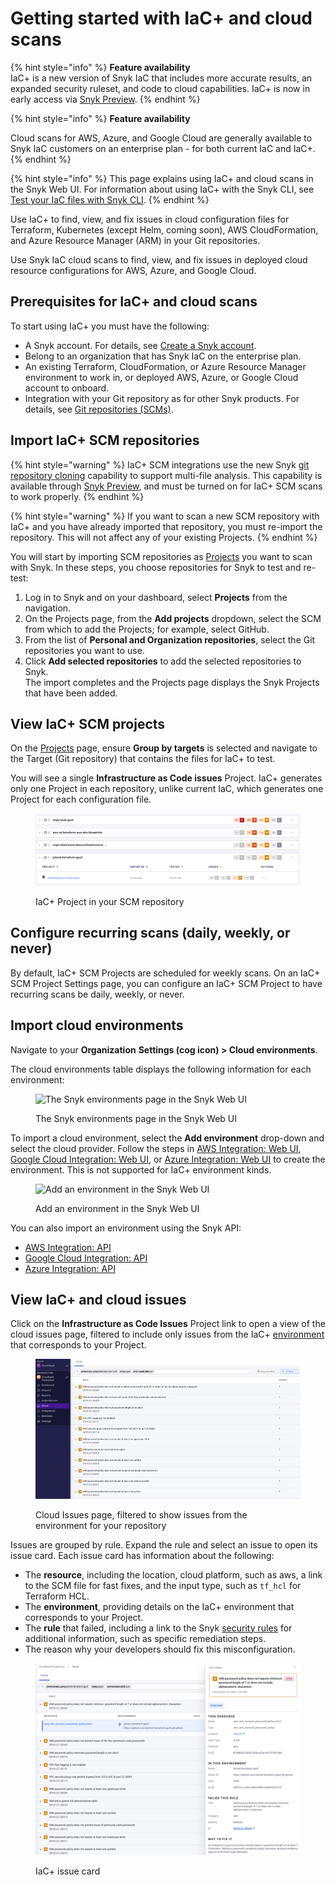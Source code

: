 # Getting started with IaC+ and cloud scans

{% hint style="info" %}
**Feature availability**\
IaC+ is a new version of Snyk IaC that includes more accurate results, an expanded security ruleset, and code to cloud capabilities. IaC+ is now in early access via [Snyk Preview](../../../snyk-admin/manage-settings/snyk-preview.md).
{% endhint %}

{% hint style="info" %}
**Feature availability**

Cloud scans for AWS, Azure, and Google Cloud are generally available to Snyk IaC customers on an enterprise plan - for both current IaC and IaC+.
{% endhint %}

{% hint style="info" %}
This page explains using IaC+ and cloud scans in the Snyk Web UI. For information about using IaC+ with the Snyk CLI, see [Test your IaC files with Snyk CLI](broken-reference).
{% endhint %}

Use IaC+ to find, view, and fix issues in cloud configuration files for Terraform, Kubernetes (except Helm, coming soon), AWS CloudFormation, and Azure Resource Manager (ARM) in your Git repositories.

Use Snyk IaC cloud scans to find, view, and fix issues in deployed cloud resource configurations for AWS, Azure, and Google Cloud.

## Prerequisites for IaC+ and cloud scans

To start using IaC+ you must have the following:

* A Snyk account. For details, see [Create a Snyk account](../../../getting-started/quickstart/create-or-log-in-to-a-snyk-account.md).
* Belong to an organization that has Snyk IaC on the enterprise plan.
* An existing Terraform, CloudFormation, or Azure Resource Manager environment to work in, or deployed AWS, Azure, or Google Cloud account to onboard.
* Integration with your Git repository as for other Snyk products. For details, see [Git repositories (SCMs)](../../../integrate-with-snyk/git-repositories-scms-integrations-with-snyk/).

## Import IaC+ SCM repositories

{% hint style="warning" %}
IaC+ SCM integrations use the new Snyk [git repository cloning](../../../working-with-snyk/how-snyk-handles-your-data.md#git-repository-cloning) capability to support multi-file analysis. This capability is available through [Snyk Preview](../../../snyk-admin/manage-settings/snyk-preview.md), and must be turned on for IaC+ SCM scans to work properly.
{% endhint %}

{% hint style="warning" %}
If you want to scan a new SCM repository with IaC+ and you have already imported that repository, you must re-import the repository. This will not affect any of your existing Projects.
{% endhint %}

You will start by importing SCM repositories as [Projects](../../../snyk-admin/snyk-projects/) you want to scan with Snyk. In these steps, you choose repositories for Snyk to test and re-test:

1. Log in to Snyk and on your dashboard, select **Projects** from the navigation.
2. On the Projects page, from the **Add projects** dropdown, select the SCM from which to add the Projects; for example, select GitHub.
3. From the list of **Personal and Organization repositories**, select the Git repositories you want to use.
4. Click **Add selected repositories** to add the selected repositories to Snyk.\
   The import completes and the Projects page displays the Snyk Projects that have been added.

## View IaC+ SCM projects

On the [Projects](../../../snyk-admin/snyk-projects/) page, ensure **Group by targets** is selected and navigate to the Target (Git repository) that contains the files for IaC+ to test.

You will see a single **Infrastructure as Code issues** Project. IaC+ generates only one Project in each repository, unlike current IaC, which generates one Project for each configuration file.

<figure><img src="../../../.gitbook/assets/Screenshot 2023-05-07 at 3.57.30 PM.png" alt="IaC+ Project in your SCM repository"><figcaption><p>IaC+ Project in your SCM repository</p></figcaption></figure>

## Configure recurring scans (daily, weekly, or never)

By default, IaC+ SCM Projects are scheduled for weekly scans. On an IaC+ SCM Project Settings page, you can configure an IaC+ SCM Project to have recurring scans be daily, weekly, or never.

## Import cloud environments

Navigate to your **Organization** **Settings (cog icon) > Cloud environments**.

The cloud environments table displays the following information for each environment:

<figure><img src="../../../.gitbook/assets/snyk-cloud-environments-page.png" alt="The Snyk environments page in the Snyk Web UI"><figcaption><p>The Snyk environments page in the Snyk Web UI</p></figcaption></figure>

To import a cloud environment, select the **Add environment** drop-down and select the cloud provider. Follow the steps in [AWS Integration: Web UI](../../../integrate-with-snyk/cloud-platforms-integrations/aws-integration/aws-integration-web-ui/), [Google Cloud Integration: Web UI](../../../integrate-with-snyk/cloud-platforms-integrations/google-cloud-integration/google-cloud-integration-web-ui/), or [Azure Integration: Web UI](../../../integrate-with-snyk/cloud-platforms-integrations/azure-integration-for-cloud-configurations/azure-integration-web-ui/) to create the environment. This is not supported for IaC+ environment kinds.

<figure><img src="../../../.gitbook/assets/snyk-cloud-environments-page-add-env.png" alt="Add an environment in the Snyk Web UI"><figcaption><p>Add an environment in the Snyk Web UI</p></figcaption></figure>

You can also import an environment using the Snyk API:

* [AWS Integration: API](../../../integrate-with-snyk/cloud-platforms-integrations/aws-integration/aws-integration-api/)
* [Google Cloud Integration: API](../../../integrate-with-snyk/cloud-platforms-integrations/google-cloud-integration/google-cloud-integration-api/)
* [Azure Integration: API](../../../integrate-with-snyk/cloud-platforms-integrations/azure-integration-for-cloud-configurations/snyk-cloud-for-azure-api/)

## View IaC+ and cloud issues

Click on the **Infrastructure as Code Issues** Project link to open a view of the cloud issues page, filtered to include only issues from the IaC+ [environment](key-concepts-for-iac+-and-cloud.md#environments) that corresponds to your Project.

<figure><img src="../../../.gitbook/assets/Screenshot 2023-05-07 at 4.04.13 PM.png" alt=".IaC+ Issues UI, filtered to show issues from the environment for your repository"><figcaption><p>Cloud Issues page, filtered to show issues from the environment for your repository</p></figcaption></figure>

Issues are grouped by rule. Expand the rule and select an issue to open its issue card. Each issue card has information about the following:

* The **resource**, including the location, cloud platform, such as aws, a link to the SCM file for fast fixes, and the input type, such as `tf_hcl` for Terraform HCL.
* The **environment**, providing details on the IaC+ environment that corresponds to your Project.
* The **rule** that failed, including a link to the Snyk [security rules](https://security.snyk.io/rules/cloud/) for additional information, such as specific remediation steps.
* The reason why your developers should fix this misconfiguration.

<figure><img src="../../../.gitbook/assets/Screenshot 2023-05-07 at 4.09.40 PM.png" alt="IaC+ issue card"><figcaption><p>IaC+ issue card</p></figcaption></figure>
